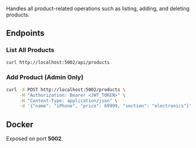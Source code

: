 Handles all product-related operations such as listing, adding, and deleting products.

## Endpoints

### List All Products
```bash
curl http://localhost:5002/api/products
```

### Add Product (Admin Only)
```bash
curl -X POST http://localhost:5002/products \
     -H "Authorization: Bearer <JWT_TOKEN>" \
     -H "Content-Type: application/json" \
     -d '{"name": "iPhone", "price": 69999, "section": "electronics"}'
```

## Docker
Exposed on port **5002**.
